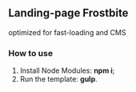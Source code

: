 <h2>Landing-page Frostbite</h2>

<span>optimized for fast-loading and CMS</span>

<h3>How to use</h3>

<ol>
	<li>Install Node Modules: <strong>npm i</strong>;</li>
	<li>Run the template: <strong>gulp</strong>.</li>
</ol>
